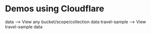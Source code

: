 # Demos using Cloudflare

data --> View any bucket/scope/collection data
travel-sample --> View travel-sample data
